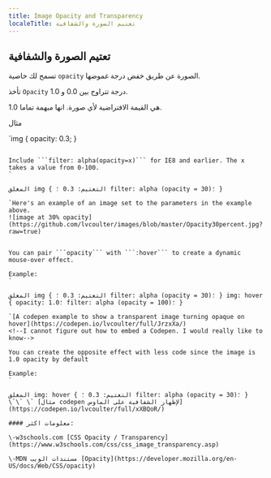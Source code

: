 ```yaml
---
title: Image Opacity and Transparency
localeTitle: تعتيم الصورة والشفافية
---
```

## تعتيم الصورة والشفافية

تسمح لك خاصية `opacity` الصورة عن طريق خفض درجة غموضها.

تأخذ `Opacity` درجة تتراوح بين 0.0 و 1.0.

1.0 هي القيمة الافتراضية لأي صورة. انها مبهمة تماما.

مثال

 `img { 
    opacity: 0.3; 
 } 
 ``` 
 
 Include ```filter: alpha(opacity=x)``` for IE8 and earlier. The x takes a value from 0-100. 
` 

المغلق img { التعتيم: 0.3 ؛ filter: alpha (opacity = 30)؛ }

 `Here's an example of an image set to the parameters in the example above. 
 ![image at 30% opacity](https://github.com/lvcoulter/images/blob/master/Opacity30percent.jpg?raw=true) 
 
 
 You can pair ```opacity``` with ```:hover``` to create a dynamic mouse-over effect. 
 
 Example: 
` 

المغلق img { التعتيم: 0.3 ؛ filter: alpha (opacity = 30)؛ } img: hover { opacity: 1.0؛ filter: alpha (opacity = 100)؛ }

 `[A codepen example to show a transparent image turning opaque on hover](https://codepen.io/lvcoulter/full/JrzxXa/) 
 <!--I cannot figure out how to embed a Codepen. I would really like to know--> 
 
 You can create the opposite effect with less code since the image is 1.0 opacity by default 
 
 Example: 
` 

المغلق img: hover { التعتيم: 0.3 ؛ filter: alpha (opacity = 30)؛ } \`\` \` [مثال codepen لإظهار الشفافية على الماوس](https://codepen.io/lvcoulter/full/xXBQoR/)

#### معلومات اكثر:

\-w3schools.com [CSS Opacity / Transparency](https://www.w3schools.com/css/css_image_transparency.asp)

\-MDN مستندات الويب [Opacity](https://developer.mozilla.org/en-US/docs/Web/CSS/opacity)